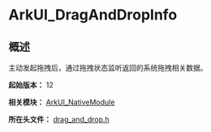 # ArkUI_DragAndDropInfo
<!--Kit: ArkUI-->
<!--Subsystem: ArkUI-->
<!--Owner: @jiangtao92-->
<!--SE: @piggyguy-->
<!--TSE: @songyanhong-->

## 概述

主动发起拖拽后，通过拖拽状态监听返回的系统拖拽相关数据。

**起始版本：** 12

**相关模块：** [ArkUI_NativeModule](capi-arkui-nativemodule.md)

**所在头文件：** [drag_and_drop.h](capi-drag-and-drop-h.md)

